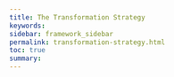 ```yaml
---
title: The Transformation Strategy
keywords:
sidebar: framework_sidebar
permalink: transformation-strategy.html
toc: true
summary:
---
```

